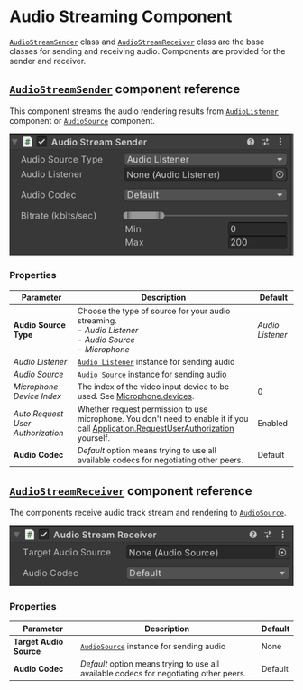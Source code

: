 # Audio Streaming Component

[`AudioStreamSender`](../api/Unity.RenderStreaming.AudioStreamSender.html) class and [`AudioStreamReceiver`]((../api/Unity.RenderStreaming.AudioStreamReceiver.html)) class are the base classes for sending and receiving audio. Components are provided for the sender and receiver.

## [`AudioStreamSender`](../api/Unity.RenderStreaming.AudioStreamSender.html) component reference

This component streams the audio rendering results from [`AudioListener`](https://docs.unity3d.com/ScriptReference/AudioListener.html) component or [`AudioSource`](https://docs.unity3d.com/ScriptReference/AudioSource.html) component.

![AudioStreamSender inspector](images/audiostreamsender_inspector.png)

### Properties

| Parameter | Description | Default |
| --------- | ----------- | ------- |
| **Audio Source Type** | Choose the type of source for your audio streaming.  <br/> - *Audio Listener* <br/> - *Audio Source* <br/> - *Microphone* | *Audio Listener* |
| *Audio Listener* | [`Audio Listener`](https://docs.unity3d.com/ScriptReference/AudioSource.html) instance for sending audio | |
| *Audio Source* | [`Audio Source`](https://docs.unity3d.com/ScriptReference/AudioSource.html) instance for sending audio | |
| *Microphone Device Index* | The index of the video input device to be used. See [Microphone.devices](https://docs.unity3d.com/ScriptReference/Microphone-devices.html). | 0 |
| *Auto Request User Authorization* | Whether request permission to use microphone. You don't need to enable it if you call [Application.RequestUserAuthorization](https://docs.unity3d.com/ScriptReference/Application.RequestUserAuthorization.html) yourself. | Enabled |
| **Audio Codec** | *Default* option means trying to use all available codecs for negotiating other peers. | Default |

## [`AudioStreamReceiver`](../api/Unity.RenderStreaming.AudioStreamReceiver.html) component reference

The components receive audio track stream and rendering to [`AudioSource`](https://docs.unity3d.com/ScriptReference/AudioSource.html).

![AudioStreamReceiver inspector](images/audiostreamreceiver_inspector.png)

### Properties

| Parameter | Description | Default |
| --------- | ----------- | ------- |
| **Target Audio Source** | [`AudioSource`](https://docs.unity3d.com/ScriptReference/AudioSource.html) instance for sending audio | None |
| **Audio Codec** | *Default* option means trying to use all available codecs for negotiating other peers. | Default |
